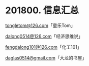 # 201800. 信息汇总

tongletom@126.com「童乐Tom」

dalong0514@126.com「经济思维说」

fengdalong101@126.com「化工101」

daglas0514@gmail.com「大龙的书屋」


